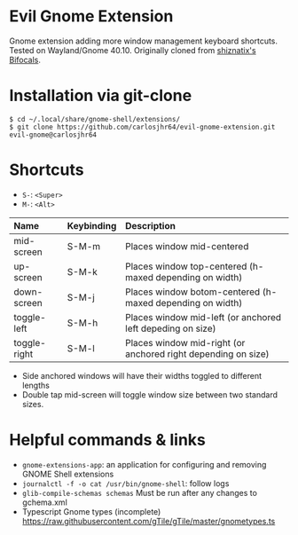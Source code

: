 # Evil Gnome Extension
Gnome extension adding more window management keyboard shortcuts.
Tested on Wayland/Gnome 40.10.
Originally cloned from [shiznatix's Bifocals](https://github.com/shiznatix/bifocals-gnome-extension).

# Installation via git-clone
```shell
$ cd ~/.local/share/gnome-shell/extensions/
$ git clone https://github.com/carlosjhr64/evil-gnome-extension.git evil-gnome@carlosjhr64
```

# Shortcuts

* `S-`: `<Super>`
* `M-`: `<Alt>`

| Name         | Keybinding | Description |
| :---         | :---       | :---        |
| mid-screen   | S-M-m      | Places window mid-centered |
| up-screen    | S-M-k      | Places window top-centered (h-maxed depending on width)|
| down-screen  | S-M-j      | Places window botom-centered (h-maxed depending on width)|
| toggle-left  | S-M-h      | Places window mid-left (or anchored left depeding on size)|
| toggle-right | S-M-l      | Places window mid-right (or anchored right depending on size)|

* Side anchored windows will have their widths toggled to different lengths
* Double tap mid-screen will toggle window size between two standard sizes.

# Helpful commands & links
* `gnome-extensions-app`: an application for configuring and removing GNOME Shell extensions
* `journalctl -f -o cat /usr/bin/gnome-shell`: follow logs
* `glib-compile-schemas schemas` Must be run after any changes to gchema.xml
* Typescript Gnome types (incomplete) https://raw.githubusercontent.com/gTile/gTile/master/gnometypes.ts
